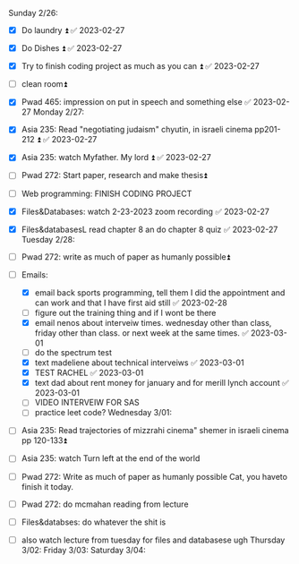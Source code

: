 Sunday 2/26:
- [x] Do laundry ⏫ ✅ 2023-02-27
- [x] Do Dishes ⏫ ✅ 2023-02-27
- [x] Try to finish coding project as much as you can ⏫ ✅ 2023-02-27
- [ ] clean room⏫ 
- [x] Pwad 465: impression on put in speech and something else ✅ 2023-02-27
Monday 2/27:
 - [x] Asia 235: Read "negotiating judaism" chyutin, in israeli cinema pp201-212 ⏫ ✅ 2023-02-27
 - [x] Asia 235: watch Myfather. My lord ⏫ ✅ 2023-02-27
 - [ ] Pwad 272: Start paper, research and make thesis⏫  
 - [ ] Web programming: FINISH CODING PROJECT
 - [x] Files&Databases: watch 2-23-2023 zoom recording ✅ 2023-02-27
 - [x] Files&databasesL read chapter 8 an do chapter 8 quiz ✅ 2023-02-27
Tuesday 2/28:
- [ ] Pwad 272: write as much of paper as humanly possible⏫
- [ ] Emails:
	- [x] email back sports programming, tell them I did the appointment and can work and that I have first aid still ✅ 2023-02-28
	- [ ] figure out the training thing and if I wont be there
	- [x] email nenos about interveiw times. wednesday other than class, friday other than class. or next week at the same times. ✅ 2023-03-01
	- [ ] do the spectrum test
	- [x] text madeliene about technical interveiws ✅ 2023-03-01
	- [x] TEST RACHEL ✅ 2023-03-01
	- [x] text dad about rent money for january and for merill lynch account ✅ 2023-03-01
	- [ ] VIDEO INTERVEIW FOR SAS
	- [ ] practice leet code?
Wednesday 3/01:
- [ ] Asia 235: Read trajectories of mizzrahi cinema" shemer in israeli cinema pp 120-133⏫ 
- [ ] Asia 235: watch Turn left at the end of the world
- [ ] Pwad 272: Write as much of paper as humanly possible Cat, you haveto finish it today. 
- [ ] Pwad 272: do mcmahan reading from lecture
- [ ] Files&databses: do whatever the shit is
- [ ] also watch lecture from tuesday for files and databasese ugh
Thursday 3/02:
Friday 3/03:
Saturday 3/04:

